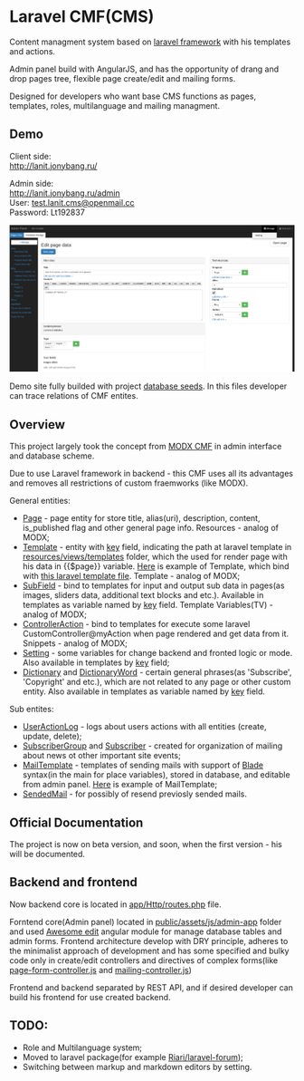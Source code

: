 # Laravel CMF(CMS)

Content managment system based on [laravel framework](https://laravel.com/) with his templates and actions.

Admin panel build with AngularJS, and has the opportunity of drang and drop pages tree, flexible page create/edit and mailing forms.

Designed for developers who want base CMS functions as pages, templates, roles, multilanguage and mailing managment.

## Demo

Client side:  
http://lanit.jonybang.ru/

Admin side:  
http://lanit.jonybang.ru/admin  
User: test.lanit.cms@openmail.cc  
Password: Lt192837

![Admin panel screenshot](public/assets/img/admin-panel-screenshot.png)

Demo site fully builded with project [database seeds](database/seeds). In this files developer can trace relations of CMF entites.

## Overview

This project largely took the concept from [MODX CMF](https://modx.com/) in admin interface and database scheme.

Due to use Laravel framework in backend - this CMF uses all its advantages and removes all restrictions of custom fraemworks (like MODX).

General entities:  
- [Page](app/Page.php) - page entity for store title, alias(uri), description, content, is_published flag and other general page info. Resources - analog of MODX;
- [Template](app/Template.php) - entity with [key](database/migrations/2016_06_05_030526_create_templates_table.php#L18) field, indicating the path at laravel template in [resources/views/templates](resources/views/templates) folder, which the used for render page with his data in {{$page}} variable. [Here](database/seeds/TemplatesTableSeeder.php#L16) is example of Template, which bind with [this laravel template file](resources/views/templates/blog.blade.php). Template - analog of MODX;
- [SubField](app/SubField.php) - bind to templates for input and output sub data in pages(as images, sliders data, additional text blocks and etc.). Available in templates as variable named by [key](database/migrations/2016_06_05_092703_create_sub_fields_table.php#L18) field. Template Variables(TV) - analog of MODX;
- [ControllerAction](app/ControllerAction.php) - bind to templates for execute some laravel CustomController@myAction when page rendered and get data from it. Snippets - analog of MODX;
- [Setting](app/Setting.php) - some variables for change backend and fronted logic or mode. Also available in templates by [key](database/migrations/2016_06_05_050515_create_settings_table.php#L18) field;
- [Dictionary](app/Dictionary.php) and [DictionaryWord](app/DictionaryWord.php) - certain general phrases(as 'Subscribe', 'Copyright' and etc.), which are not related to any page or other custom entity. Also available in templates as variable named by [key](database/migrations/2016_06_27_012107_create_dictionary_words_table.php#L18) field.

Sub entites:  
- [UserActionLog](app/UserActionLog.php) - logs about users actions with all entities (create, update, delete);
- [SubscriberGroup](app/SubscriberGroup.php) and [Subscriber](app/Subscriber.php) - created for оrganization of mailing about news ot other important site events;
- [MailTemplate](app/MailTemplate.php) - templates of sending mails with support of [Blade](https://laravel.com/docs/5.0/templates) syntax(in the main for place variables), stored in database, and editable from admin panel. [Here](database/seeds/MailingSeeder.php#L14) is example of MailTemplate;
- [SendedMail](app/SendedMail.php) - for possibly of resend previosly sended mails.

## Official Documentation

The project is now on beta version, and soon, when the first version - his will be documented.

## Backend and frontend

Now backend core is located in [app/Http/routes.php](https://github.com/Jonybang/Lanit-Laravel-CMF/blob/master/app/Http/routes.php) file.

Forntend core(Admin panel) located in [public/assets/js/admin-app](https://github.com/Jonybang/Lanit-Laravel-CMF/tree/master/public/assets/js/admin-app) folder and used [Awesome edit](https://github.com/Jonybang/awesome-edit) angular module for manage database tables and admin forms. Frontend architecture develop with DRY principle, adheres to the minimalist approach of development and has some specified and bulky code only in create/edit controllers and directives of complex forms(like [page-form-controller.js](public/assets/js/admin-app/modules/page-form/page-form-controller.js) and [mailing-controller.js](public/assets/js/admin-app/modules/site-manage/mailing/mailing-controller.js))

Frontend and backend separated by REST API, and if desired developer can build his frontend for use created backend.

## TODO:

- Role and Multilanguage system;
- Moved to laravel package(for example [Riari/laravel-forum](https://github.com/Riari/laravel-forum));
- Switching between markup and markdown editors by setting.
